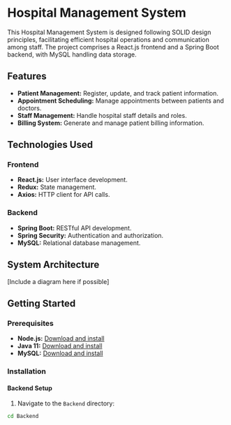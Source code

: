 # Hospital Management System

This Hospital Management System is designed following SOLID design principles, facilitating efficient hospital operations and communication among staff. The project comprises a React.js frontend and a Spring Boot backend, with MySQL handling data storage.

## Features

- **Patient Management:** Register, update, and track patient information.
- **Appointment Scheduling:** Manage appointments between patients and doctors.
- **Staff Management:** Handle hospital staff details and roles.
- **Billing System:** Generate and manage patient billing information.

## Technologies Used

### Frontend

- **React.js:** User interface development.
- **Redux:** State management.
- **Axios:** HTTP client for API calls.

### Backend

- **Spring Boot:** RESTful API development.
- **Spring Security:** Authentication and authorization.
- **MySQL:** Relational database management.

## System Architecture

[Include a diagram here if possible]

## Getting Started

### Prerequisites

- **Node.js:** [Download and install](https://nodejs.org/)
- **Java 11:** [Download and install](https://www.oracle.com/java/technologies/javase/jdk11-archive-downloads.html)
- **MySQL:** [Download and install](https://www.mysql.com/)

### Installation

#### Backend Setup

1. Navigate to the `Backend` directory:
 ```bash
 cd Backend
